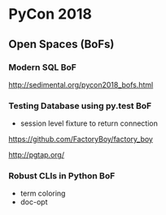 # PyCon 2018

## Open Spaces (BoFs)

### Modern SQL BoF

http://sedimental.org/pycon2018_bofs.html

### Testing Database using py.test BoF

* session level fixture to return connection

https://github.com/FactoryBoy/factory_boy

http://pgtap.org/

### Robust CLIs in Python BoF

* term coloring
* doc-opt
